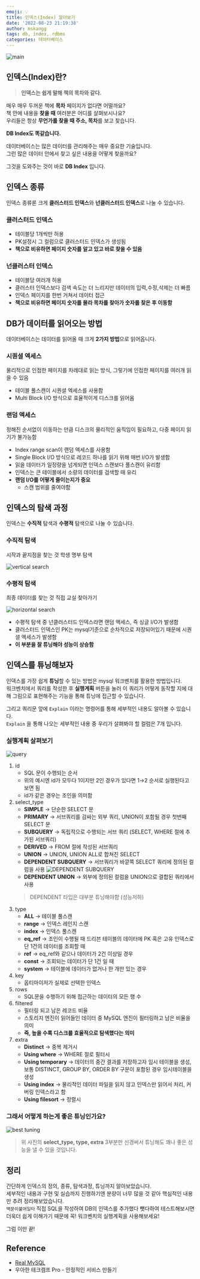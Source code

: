 ```yaml
---
emoji: 💡
title: 인덱스(Index) 알아보기
date: '2022-08-23 21:19:38'
author: mskangg
tags: db, index, rdbms
categories: 데이터베이스
---  
```


![main](https://images.unsplash.com/photo-1535905557558-afc4877a26fc?ixlib=rb-1.2.1&q=80&cs=tinysrgb&fm=jpg&crop=entropy&w=4800)

## 인덱스(Index)란?

> **인덱스는 쉽게 말해 책의 목차와 같다.**  

매우 매우 두꺼운 책에 **목차** 페이지가 없다면 어떨까요?  
책 안에 내용을 **찾을 때** 여러분은 어디를 살펴보시나요?  
우리들은 항상 **무언가를 찾을 때 주소, 목차**를 보고 찾습니다.

**DB Index도 똑같습니다.**

데이터베이스는 많은 데이터를 관리해주는 매우 중요한 기술입니다.  
그런 많은 데이터 안에서 찾고 싶은 내용을 어떻게 찾을까요?

그것을 도와주는 것이 바로 **DB Index** 입니다.

## 인덱스 종류

인덱스 종류론 크게 **클러스터드 인덱스**와 **넌클러스터드 인덱스**로 나눌 수 있습니다.

### 클러스터드 인덱스

- 테이블당 1개씩만 허용
- PK설정시 그 컬럼으로 클러스터드 인덱스가 생성됨
- **책으로 비유하면 페이지 숫자를 알고 있고 바로 찾을 수 있음**

### 넌클러스터 인덱스

- 테이블당 여러개 허용
- 클러스터 인덱스보다 검색 속도는 더 느리지만 데이터의 입력,수정,삭제는 더 빠름
- 인덱스 페이지를 한번 거쳐서 데이터 접근
- **책으로 비유하면 페이지 숫자를 몰라 목차를 찾아가 숫자를 찾은 후 이동함**

## DB가 데이터를 읽어오는 방법

데이터베이스는 데이터를 읽어올 때 크게 **2가지 방법**으로 읽어옵니다.

### 시퀀셜 엑세스

물리적으로 인접한 페이지를 차례대로 읽는 방식, 그렇기에 인접한 페이지를 여러개 읽을 수 있음

- 테이블 풀스캔이 시퀀셜 엑세스를 사용함
- Multi Block I/O 방식으로 효율적이게 디스크를 읽어옴

### 랜덤 엑세스

정해진 순서없이 이동하는 만큼 디스크의 물리적인 움직임이 필요하고, 다중 페이지 읽기가 불가능함

- Index range scan이 랜덤 엑세스를 사용함
- Single Block I/O 방식으로 레코드 하나를 읽기 위해 매번 I/O가 발생함
- 읽을 데이터가 일정량을 넘게되면 인덱스 스캔보다 풀스캔이 유리함
- 인덱스는 큰 테이블에서 소량의 데이터를 검색할 때 유리
- **랜덤 I/O를 어떻게 줄이는지가 중요**
  - 스캔 범위를 줄여야함

## 인덱스의 탐색 과정

인덱스는 **수직적** 탐색과 **수평적** 탐색으로 나눌 수 있습니다.

### 수직적 탐색

시작과 끝지점을 찾는 것 학생 명부 탐색

![vertical search](https://blog.kakaocdn.net/dn/yZGER/btrGlifxlqZ/r6pT9naKpqeH4FjjbwmQr1/img.png)

### 수평적 탐색

최종 데이터를 찾는 것 직접 교실 찾아가기

![horizontal search](https://blog.kakaocdn.net/dn/ckgGZb/btrGjcUHhul/GTtEF9NKpfoRDjk3aiO340/img.png)

- 수평적 탐색 중 넌클러스터드 인덱스라면 랜덤 액세스, 즉 싱글 I/O가 발생함
- 클러스터드 인덱스인 PK는 mysql기준으로 순차적으로 저장되어있기 때문에 시퀀셜 엑세스가 발생함
- **이 부분을 잘 튜닝해야 성능이 상승함**

## 인덱스를 튜닝해보자

인덱스를 가장 쉽게 **튜닝**할 수 있는 방법은 mysql 워크벤치를 활용한 방법입니다.  
워크벤치에서 쿼리를 작성한 후 **실행계획** 버튼을 눌러 이 쿼리가 어떻게 동작할 지에 대해 그림으로 표현해주는 기능을 통해 튜닝에 접근할 수 있습니다.

그리고 쿼리문 앞에 `Explain` 이라는 명령어를 통해 세부적인 내용도 알아볼 수 있습니다.  
`Explain` 을 통해 나오는 세부적인 내용 중 우리가 살펴봐야 할 컬럼은 7개 입니다.

### 실행계획 살펴보기

![query](https://blog.kakaocdn.net/dn/tRerx/btrGrWWnPes/FNFTkYGmto7f6zyLz1r6IK/img.png)

1. id
    - SQL 문이 수행되는 순서
    - 위의 예시엔 id가 모두다 1이지만 2인 경우가 있다면 1→2 순서로 실행된다고 보면 됨
    - id가 같은 경우는 조인을 의미함
2. select_type
    - **SIMPLE** → 단순한 SELECT 문
    - **PRIMARY** → 서브쿼리를 감싸는 외부 쿼리, UNION이 포함될 경우 첫번째 SELECT 문
    - **SUBQUERY** → 독립적으로 수행되는 서브 쿼리 (SELECT, WHERE 절에 추가된 서브쿼리)
    - **DERIVED** → FROM 절에 작성된 서브쿼리
    - **UNION** → UNION, UNION ALL로 합쳐진 SELECT
    - **DEPENDENT SUBQUERY** → 서브쿼리가 바깥쪽 SELECT 쿼리에 정의된 컬럼을 사용
    ![DEPENDENT SUBQUERY](https://blog.kakaocdn.net/dn/cC6Fxb/btrGjbVKgwP/kUGQjLvkYnx7v6ptgMX4j0/img.png)
    - **DEPENDENT UNION** → 외부에 정의된 컬럼을 UNION으로 결합된 쿼리에서 사용
    > DEPENDENT 타입은 대부분 튜닝해야함 (성능저하)
3. type
    - **ALL** → 테이블 풀스캔
    - **range** → 인덱스 레인지 스캔
    - **index** → 인덱스 풀스캔
    - **eq_ref** → 조인이 수행될 때 드리븐 테이블의 데이터에 PK 혹은 고유 인덱스로 단 1건의 데이터를 조회할 때
    - **ref** → eq_ref와 같으나 데이터가 2건 이상일 경우
    - **const** → 조회되는 데이터가 단 1건 일 때
    - **system** → 테이블에 데이터가 없거나 한 개만 있는 경우
4. key
    - 옵티마이저가 실제로 선택한 인덱스
5. rows
    - SQL문을 수행하기 위해 접근하는 데이터의 모든 행 수
6. filtered
    - 필터링 되고 남은 레코드 비율
    - 스토리지 엔진이 읽어들인 데이터 중 MySQL 엔진이 필터링하고 남은 비율을 의미
    - **즉, 높을 수록 디스크를 효율적으로 탐색했다는 의미**
7. extra
    - **Distinct** → 중복 제거시
    - **Using where** → WHERE 절로 필터시
    - **Using temporary** → 데이터의 중간 결과를 저장하고자 임시 테이블을 생성, 보통 DISTINCT, GROUP BY, ORDER BY 구문이 포함된 경우 임시테이블을 생성
    - **Using index** → 물리적인 데이터 파일을 읽지 않고 인덱스만 읽어서 처리, 커버링 인덱스라고 함
    - **Using filesort** → 정렬시

### 그래서 어떻게 하는게 좋은 튜닝인가요?

![best tuning](https://blog.kakaocdn.net/dn/bVPXsN/btrGmofxSip/nEEngrggpJPfxTN9K6lRK0/img.png)

> 위 사진의 **select_type, type, extra** 3부분만 신경써서 튜닝해도 꽤나 좋은 성능을 낼 수 있을 것입니다.

## 정리

간단하게 인덱스의 정의, 종류, 탐색과정, 튜닝까지 알아보았습니다.  
세부적인 내용과 구현 및 실습까지 진행하기엔 분량이 너무 많을 것 같아 핵심적인 내용만 추려 정리해보았습니다.  
`백문이불여일타` 직접 SQL을 작성하여 DB의 인덱스를 추가했다 뺏다하여 테스트해보시면 더욱더 쉽게 이해가기 때문에 꼭! 워크벤치의 실행계획을 사용해보세요!  

그럼 이만 끝!

## Reference

- [Real MySQL](https://wikibook.co.kr/real-mysql/)
- 우아한 테크캠프 Pro - 안정적인 서비스 만들기

```toc
```
